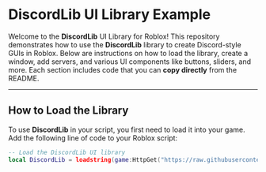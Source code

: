 # DiscordLib UI Library Example

Welcome to the **DiscordLib** UI Library for Roblox! This repository demonstrates how to use the **DiscordLib** library to create Discord-style GUIs in Roblox. Below are instructions on how to load the library, create a window, add servers, and various UI components like buttons, sliders, and more. Each section includes code that you can **copy directly** from the README.

---

## **How to Load the Library**

To use **DiscordLib** in your script, you first need to load it into your game. Add the following line of code to your Roblox script:

```lua
-- Load the DiscordLib UI library
local DiscordLib = loadstring(game:HttpGet("https://raw.githubusercontent.com/dawid-scripts/UI-Libs/main/discord%20lib.txt"))()
